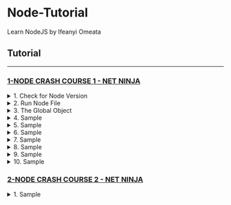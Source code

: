 # Node-Tutorial
Learn NodeJS by Ifeanyi Omeata

## Tutorial

---

### [1-NODE CRASH COURSE 1 - NET NINJA](#)

<details>
  <summary>1. Check for Node Version</summary>

```Javascript
node -v
```

</details>

<details>
  <summary>2. Run Node File</summary>

```Javascript
node index.js
```

</details>

<details>
  <summary>3. The Global Object</summary>

```Javascript
let count = 0

const program = global.setInterval(()=>{
    count++
    console.log(count)
}, 1000)

global.setTimeout(()=>{
    console.log("Setting timeout")
    clearInterval(program)
}, 3000)
```

Absolute Path

```Javascript
console.log(__dirname)
```

```Javascript
// ~/Desktop/SERVER/Cloud/node
```

Absolute Path + Filename

```Javascript
console.log(__filename)
```

```Javascript
// ~/Desktop/SERVER/Cloud/node/test.js
```

</details>

<details>
  <summary>4. Sample</summary>

```Javascript

```

```Javascript

```

```Javascript

```

</details>

<details>
  <summary>5. Sample</summary>

```Javascript

```

```Javascript

```

```Javascript

```

</details>

<details>
  <summary>6. Sample</summary>

```Javascript

```

```Javascript

```

```Javascript

```

</details>

<details>
  <summary>7. Sample</summary>

```Javascript

```

```Javascript

```

```Javascript

```

</details>

<details>
  <summary>8. Sample</summary>

```Javascript

```

```Javascript

```

```Javascript

```

</details>

<details>
  <summary>9. Sample</summary>

```Javascript

```

```Javascript

```

```Javascript

```

</details>

<details>
  <summary>10. Sample</summary>

```Javascript

```

```Javascript

```

```Javascript

```

</details>


### [2-NODE CRASH COURSE 2 - NET NINJA](#)

<details>
  <summary>1. Sample</summary>

```Javascript

```

```Javascript

```

```Javascript

```

```Javascript

```

</details>

